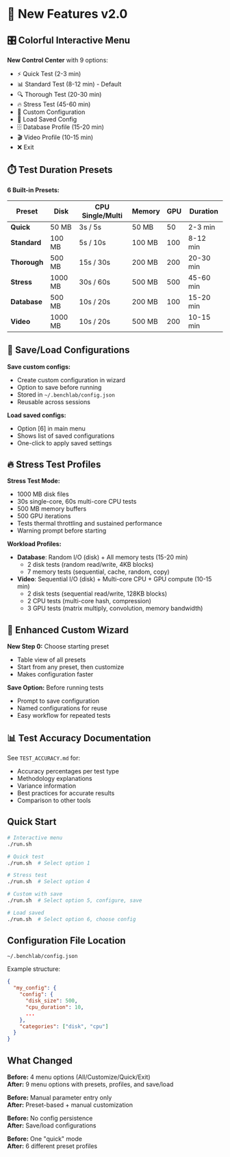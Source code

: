 # 🎉 New Features v2.0

## 🎛️ Colorful Interactive Menu

**New Control Center** with 9 options:
- ⚡ Quick Test (2-3 min)
- 📊 Standard Test (8-12 min) - Default
- 🔍 Thorough Test (20-30 min)
- 🔥 Stress Test (45-60 min)
- 🎨 Custom Configuration
- 💾 Load Saved Config
- 🗄️ Database Profile (15-20 min)
- 🎬 Video Profile (10-15 min)
- ❌ Exit

## ⏱️ Test Duration Presets

**6 Built-in Presets:**

| Preset | Disk | CPU Single/Multi | Memory | GPU | Duration |
|--------|------|------------------|--------|-----|----------|
| **Quick** | 50 MB | 3s / 5s | 50 MB | 50 | 2-3 min |
| **Standard** | 100 MB | 5s / 10s | 100 MB | 100 | 8-12 min |
| **Thorough** | 500 MB | 15s / 30s | 200 MB | 200 | 20-30 min |
| **Stress** | 1000 MB | 30s / 60s | 500 MB | 500 | 45-60 min |
| **Database** | 500 MB | 10s / 20s | 200 MB | 100 | 15-20 min |
| **Video** | 1000 MB | 10s / 20s | 500 MB | 200 | 10-15 min |

## 💾 Save/Load Configurations

**Save custom configs:**
- Create custom configuration in wizard
- Option to save before running
- Stored in `~/.benchlab/config.json`
- Reusable across sessions

**Load saved configs:**
- Option [6] in main menu
- Shows list of saved configurations
- One-click to apply saved settings

## 🔥 Stress Test Profiles

**Stress Test Mode:**
- 1000 MB disk files
- 30s single-core, 60s multi-core CPU tests
- 500 MB memory buffers
- 500 GPU iterations
- Tests thermal throttling and sustained performance
- Warning prompt before starting

**Workload Profiles:**
- **Database**: Random I/O (disk) + All memory tests (15-20 min)
  - 2 disk tests (random read/write, 4KB blocks)
  - 7 memory tests (sequential, cache, random, copy)
- **Video**: Sequential I/O (disk) + Multi-core CPU + GPU compute (10-15 min)
  - 2 disk tests (sequential read/write, 128KB blocks)
  - 2 CPU tests (multi-core hash, compression)
  - 3 GPU tests (matrix multiply, convolution, memory bandwidth)

## 🎨 Enhanced Custom Wizard

**New Step 0:** Choose starting preset
- Table view of all presets
- Start from any preset, then customize
- Makes configuration faster

**Save Option:** Before running tests
- Prompt to save configuration
- Named configurations for reuse
- Easy workflow for repeated tests

## 📊 Test Accuracy Documentation

See `TEST_ACCURACY.md` for:
- Accuracy percentages per test type
- Methodology explanations
- Variance information
- Best practices for accurate results
- Comparison to other tools

## Quick Start

```bash
# Interactive menu
./run.sh

# Quick test
./run.sh  # Select option 1

# Stress test
./run.sh  # Select option 4

# Custom with save
./run.sh  # Select option 5, configure, save

# Load saved
./run.sh  # Select option 6, choose config
```

## Configuration File Location

`~/.benchlab/config.json`

Example structure:
```json
{
  "my_config": {
    "config": {
      "disk_size": 500,
      "cpu_duration": 10,
      ...
    },
    "categories": ["disk", "cpu"]
  }
}
```

## What Changed

**Before:** 4 menu options (All/Customize/Quick/Exit)  
**After:** 9 menu options with presets, profiles, and save/load

**Before:** Manual parameter entry only  
**After:** Preset-based + manual customization

**Before:** No config persistence  
**After:** Save/load configurations

**Before:** One "quick" mode  
**After:** 6 different preset profiles
